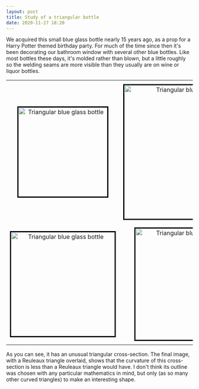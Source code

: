 ```yaml
---
layout: post
title: Study of a triangular bottle
date: 2020-11-27 18:20
---
```

We acquired this small blue glass bottle nearly 15 years ago, as a prop for a Harry Potter themed birthday party. For much of the time since then it's been decorating our bathroom window with several other blue bottles. Like most bottles these days, it's molded rather than blown, but a little roughly so the welding seams are more visible than they usually are on wine or liquor bottles.

<div><table style="margin-left:auto;margin-right:auto">
<tr style="text-align:center;vertical-align:middle">
<td style="padding:10px"><img src="http://www.ics.uci.edu/~eppstein/pix/triangularbottle/1-m.jpg" alt="Triangular blue glass bottle" width="240" style="border-style:solid;border-color:black;" /></td>
<td style="padding:10px"><img src="http://www.ics.uci.edu/~eppstein/pix/triangularbottle/2-m.jpg" alt="Triangular blue glass bottle" width="360" style="border-style:solid;border-color:black;" /></td>
</tr><tr style="text-align:center;vertical-align:middle">
<td style="padding:10px"><img src="http://www.ics.uci.edu/~eppstein/pix/triangularbottle/3-m.jpg" alt="Triangular blue glass bottle" width="280" style="border-style:solid;border-color:black;" /></td>
<td style="padding:10px"><img src="http://www.ics.uci.edu/~eppstein/pix/triangularbottle/4-m.jpg" alt="Triangular blue glass bottle" width="300" style="border-style:solid;border-color:black;" /></td>
</tr></table></div>

As you can see, it has an unusual triangular cross-section. The final image, with a Reuleaux triangle overlaid, shows that the curvature of this cross-section is less than a Reuleaux triangle would have. I don't think its outline was chosen with any particular mathematics in mind, but only (as so many other curved triangles) to make an interesting shape.